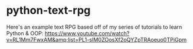# python-text-rpg
Here's an example text RPG based off of my series of tutorials to learn Python &amp; OOP: https://www.youtube.com/watch?v=RL1Mm7FwxAM&amp;list=PL1-slM0ZOosXf2oQYZpTRAoeuo0TPiGpm
